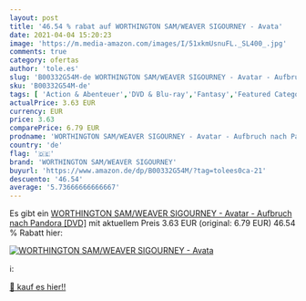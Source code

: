```yaml
---
layout: post
title: '46.54 % rabat auf WORTHINGTON SAM/WEAVER SIGOURNEY - Avata'
date: 2021-04-04 15:20:23
image: 'https://m.media-amazon.com/images/I/51xkmUsnuFL._SL400_.jpg'
comments: true
category: ofertas
author: 'tole.es'
slug: 'B00332G54M-de WORTHINGTON SAM/WEAVER SIGOURNEY - Avatar - Aufbruch nach...'
sku: 'B00332G54M-de'
tags: [ 'Action & Abenteuer','DVD & Blu-ray','Fantasy','Featured Categories','Filme','Krimi','Science Fiction','Thriller','worthington sam/weaver sigourney', ]
actualPrice: 3.63 EUR
currency: EUR
price: 3.63
comparePrice: 6.79 EUR
prodname: 'WORTHINGTON SAM/WEAVER SIGOURNEY - Avatar - Aufbruch nach Pandora [DVD]'
country: 'de'
flag: '🇩🇪'
brand: 'WORTHINGTON SAM/WEAVER SIGOURNEY'
buyurl: 'https://www.amazon.de/dp/B00332G54M/?tag=tolees0ca-21'
descuento: '46.54'
average: '5.73666666666667'
---
```


Es gibt ein [WORTHINGTON SAM/WEAVER SIGOURNEY - Avatar - Aufbruch nach Pandora [DVD]](https://www.amazon.de/dp/B00332G54M/?tag=tolees0ca-21) mit aktuellem Preis 3.63 EUR (original: 6.79 EUR) 46.54 % Rabatt hier:

[![WORTHINGTON SAM/WEAVER SIGOURNEY - Avata](https://m.media-amazon.com/images/I/51xkmUsnuFL._SL400_.jpg)](https://www.amazon.de/dp/B00332G54M/?tag=tolees0ca-21)

ℹ️:


[🛒 kauf es hier!!](https://www.amazon.de/dp/B00332G54M/?tag=tolees0ca-21)
